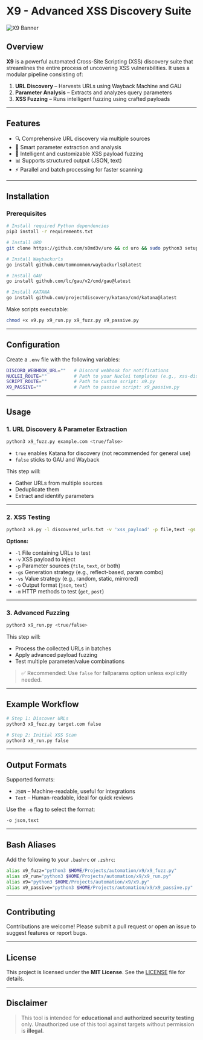 # X9 - Advanced XSS Discovery Suite

![X9 Banner](https://archive.org/download/anonymus-hacker-computer-4k-wallpaper-preview/anonymus-hacker-computer-4k-wallpaper-preview.jpg "X9 Tool Banner")

## Overview

**X9** is a powerful automated Cross-Site Scripting (XSS) discovery suite that streamlines the entire process of uncovering XSS vulnerabilities. It uses a modular pipeline consisting of:

1. **URL Discovery** – Harvests URLs using Wayback Machine and GAU
2. **Parameter Analysis** – Extracts and analyzes query parameters
3. **XSS Fuzzing** – Runs intelligent fuzzing using crafted payloads

---

## Features

* 🔍 Comprehensive URL discovery via multiple sources
* 🧐 Smart parameter extraction and analysis
* 🎯 Intelligent and customizable XSS payload fuzzing
* 📊 Supports structured output (JSON, text)
* ⚡ Parallel and batch processing for faster scanning

---

## Installation

### Prerequisites

```bash
# Install required Python dependencies
pip3 install -r requirements.txt

# Install URO
git clone https://github.com/s0md3v/uro && cd uro && sudo python3 setup.py install

# Install Waybackurls
go install github.com/tomnomnom/waybackurls@latest

# Install GAU
go install github.com/lc/gau/v2/cmd/gau@latest

# Install KATANA
go install github.com/projectdiscovery/katana/cmd/katana@latest
```

Make scripts executable:

```bash
chmod +x x9.py x9_run.py x9_fuzz.py x9_passive.py
```

---

## Configuration

Create a `.env` file with the following variables:

```bash
DISCORD_WEBHOOK_URL=""   # Discord webhook for notifications
NUCLEI_ROUTE=""          # Path to your Nuclei templates (e.g., xss-discovery.yaml)
SCRIPT_ROUTE=""          # Path to custom script: x9.py
X9_PASSIVE=""            # Path to passive script: x9_passive.py
```

---

## Usage

### 1. URL Discovery & Parameter Extraction

```bash
python3 x9_fuzz.py example.com <true/false>
```

* `true` enables Katana for discovery (not recommended for general use)
* `false` sticks to GAU and Wayback

This step will:

* Gather URLs from multiple sources
* Deduplicate them
* Extract and identify parameters

---

### 2. XSS Testing

```bash
python3 x9.py -l discovered_urls.txt -v 'xss_payload' -p file,text -gs generate_strategy -vs value_strategy -o json -m get,post
```

**Options:**

* `-l` File containing URLs to test
* `-v` XSS payload to inject
* `-p` Parameter sources (`file`, `text`, or both)
* `-gs` Generation strategy (e.g., reflect-based, param combo)
* `-vs` Value strategy (e.g., random, static, mirrored)
* `-o` Output format (`json`, `text`)
* `-m` HTTP methods to test (`get`, `post`)

---

### 3. Advanced Fuzzing

```bash
python3 x9_run.py <true/false>
```

This step will:

* Process the collected URLs in batches
* Apply advanced payload fuzzing
* Test multiple parameter/value combinations

> ✅ Recommended: Use `false` for fallparams option unless explicitly needed.

---

## Example Workflow

```bash
# Step 1: Discover URLs
python3 x9_fuzz.py target.com false

# Step 2: Initial XSS Scan
python3 x9_run.py false
```

---

## Output Formats

Supported formats:

* `JSON` – Machine-readable, useful for integrations
* `Text` – Human-readable, ideal for quick reviews

Use the `-o` flag to select the format:

```bash
-o json,text
```

---

## Bash Aliases

Add the following to your `.bashrc` or `.zshrc`:

```bash
alias x9_fuzz="python3 $HOME/Projects/automation/x9/x9_fuzz.py"
alias x9_run="python3 $HOME/Projects/automation/x9/x9_run.py"
alias x9="python3 $HOME/Projects/automation/x9/x9.py"
alias x9_passive="python3 $HOME/Projects/automation/x9/x9_passive.py"
```

---

## Contributing

Contributions are welcome! Please submit a pull request or open an issue to suggest features or report bugs.

---

## License

This project is licensed under the **MIT License**. See the [LICENSE](LICENSE) file for details.

---

## Disclaimer

> This tool is intended for **educational** and **authorized security testing** only.
> Unauthorized use of this tool against targets without permission is **illegal**.
